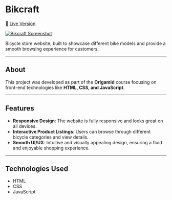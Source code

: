 # Bikcraft  

🔗 [Live Version](https://bikcraft-xi-seven.vercel.app)  

[![Bikcraft Screenshot](https://raw.githubusercontent.com/Leonddbr/ProjBikcraft/main/screenshot.png)](https://bikcraft-xi-seven.vercel.app)  

Bicycle store website, built to showcase different bike models and provide a smooth browsing experience for customers.  

---

## About  

This project was developed as part of the **Origamid** course focusing on front-end technologies like **HTML, CSS, and JavaScript**.  

---

## Features  

- **Responsive Design**: The website is fully responsive and looks great on all devices.  
- **Interactive Product Listings**: Users can browse through different bicycle categories and view details.  
- **Smooth UI/UX**: Intuitive and visually appealing design, ensuring a fluid and enjoyable shopping experience.  

---

## Technologies Used  

- HTML  
- CSS  
- JavaScript  
